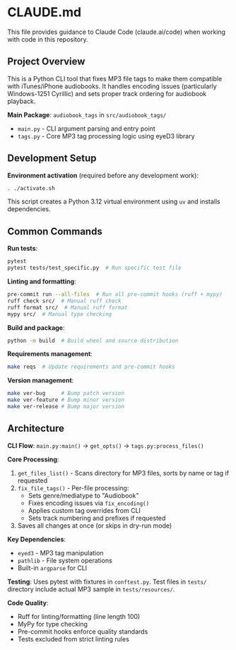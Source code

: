 # CLAUDE.md

This file provides guidance to Claude Code (claude.ai/code) when working with code in this repository.

## Project Overview

This is a Python CLI tool that fixes MP3 file tags to make them compatible with iTunes/iPhone audiobooks. It handles encoding issues (particularly Windows-1251 Cyrillic) and sets proper track ordering for audiobook playback.

**Main Package**: `audiobook_tags` in `src/audiobook_tags/`
- `main.py` - CLI argument parsing and entry point
- `tags.py` - Core MP3 tag processing logic using eyeD3 library

## Development Setup

**Environment activation** (required before any development work):
```bash
. ./activate.sh
```
This script creates a Python 3.12 virtual environment using `uv` and installs dependencies.

## Common Commands

**Run tests**:
```bash
pytest
pytest tests/test_specific.py  # Run specific test file
```

**Linting and formatting**:
```bash
pre-commit run --all-files  # Run all pre-commit hooks (ruff + mypy)
ruff check src/  # Manual ruff check
ruff format src/  # Manual ruff format
mypy src/  # Manual type checking
```

**Build and package**:
```bash
python -m build  # Build wheel and source distribution
```

**Requirements management**:
```bash
make reqs  # Update requirements and pre-commit hooks
```

**Version management**:
```bash
make ver-bug     # Bump patch version
make ver-feature # Bump minor version
make ver-release # Bump major version
```

## Architecture

**CLI Flow**: `main.py:main()` → `get_opts()` → `tags.py:process_files()`

**Core Processing**:
1. `get_files_list()` - Scans directory for MP3 files, sorts by name or tag if requested
2. `fix_file_tags()` - Per-file processing:
   - Sets genre/mediatype to "Audiobook"
   - Fixes encoding issues via `fix_encoding()`
   - Applies custom tag overrides from CLI
   - Sets track numbering and prefixes if requested
3. Saves all changes at once (or skips in dry-run mode)

**Key Dependencies**:
- `eyed3` - MP3 tag manipulation
- `pathlib` - File system operations
- Built-in `argparse` for CLI

**Testing**: Uses pytest with fixtures in `conftest.py`. Test files in `tests/` directory include actual MP3 sample in `tests/resources/`.

**Code Quality**:
- Ruff for linting/formatting (line length 100)
- MyPy for type checking
- Pre-commit hooks enforce quality standards
- Tests excluded from strict linting rules
